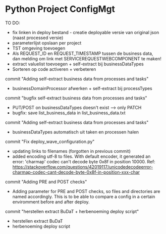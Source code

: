 # Python Project ConfigMgt

TO DO:

* fix linken in deploy bestand - creatie deployable versie van original json (naast processed versie)
* parameterlijst opslaan per project
* TST omgeving toevoegen
* Als REQUEST_ID en REQUEST_TIMESTAMP tussen de business data, dan melding om link met SERVICEREQUESTWEBCOMPONENT te maken!
* extract valuelist toevoegen + self-extract bij businessDataTypes
* Sorteren op code activeren + verbeteren


commit "Adding self-extract business data from processes and tasks"

* businessDomainProcessor afwerken + self-extract bij processTypes


commit "bugfix self-extract business data from processes and tasks"

* PUT/POST on businessDataTypes doesn't exist --> only PATCH
* bugfix: save list_business_data in list_business_data.txt


commit "Adding self-extract business data from processes and tasks"

* businessDataTypes automatisch uit taken en processen halen


commit "Fix deploy_wave_configuration.py"

* updating links to filenames (forgotten in previous commit)
* added encoding utf-8 to files. With default encoder, it generated an error: 'charmap' codec can't decode byte 0x8f in position 10000. Ref: https://stackoverflow.com/questions/42019117/unicodedecodeerror-charmap-codec-cant-decode-byte-0x8f-in-position-xxx-char 


commit "Adding PRE and POST checks"

* Adding parameter for PRE and POST checks, so files and directories are named accordingly. This is to be able to compare a config in a certain enviromment before and after deploy.


commit "herstellen extract BuDaT + herbenoeming deploy script"

* herstellen extract BuDaT
* herbenoeming deploy script